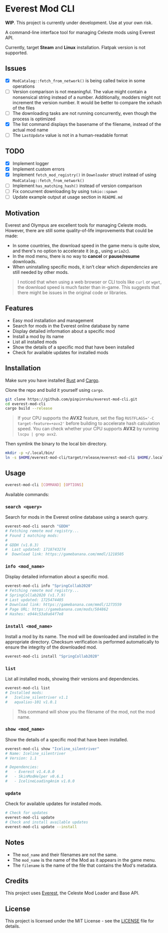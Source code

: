 # Everest Mod CLI

**WIP**. This project is currently under development. Use at your own risk.

A command-line interface tool for managing Celeste mods using Everest API.

Currently, target **Steam** and **Linux** installation. Flatpak version is not supported.

## Issues

- [x] `ModCatalog::fetch_from_network()` is being called twice in some operations
- [ ] Version comparison is not meaningful. The value might contain a nonsensical string instead of a number. Additionally, modders might not increment the version number. It would be better to compare the xxhash of the files
- [ ] The downloading tasks are not running concurrently, even though the process is optimized
- [x] The list command displays the basename of the filename, instead of the actual mod name
- [ ] The `LastUpdate` value is not in a human-readable format

## TODO

- [x] Implement logger
- [x] Implement custom errors
- [x] Implement `fetch_mod_registry()` in `Downloader` struct instead of using `ModCatalog::fetch_from_network()`
- [ ] Implement `has_matching_hash()` instead of version comparison
- [ ] Fix concurrent downloading by using `tokio::spawn`
- [ ] Update example output at usage section in `README.md`

## Motivation

Everest and Olympus are excellent tools for managing Celeste mods. However, there are still some quality-of-life improvements that could be made:

- In some countries, the download speed in the game menu is quite slow, and there's no option to accelerate it (e.g., using `aria2c`).
- In the mod menu, there is no way to **cancel** or **pause/resume** downloads.
- When uninstalling specific mods, it isn’t clear which *dependencies* are still needed by other mods.

> I noticed that when using a web browser or CLI tools like `curl` or `wget`, the download speed is much faster than in-game. This suggests that there might be issues in the original code or libraries.

## Features

- Easy mod installation and management
- Search for mods in the Everest online database by name
- Display detailed information about a specific mod
- Install a mod by its name
- List all installed mods
- Show the details of a specific mod that have been installed
- Check for available updates for installed mods

## Installation

Make sure you have installed [Rust](https://www.rust-lang.org/tools/install) and [Cargo](https://doc.rust-lang.org/cargo/getting-started/installation.html).

Clone the repo and build it yourself using `cargo`.

```sh
git clone https://github.com/pinpinroku/everest-mod-cli.git
cd everest-mod-cli
cargo build --release
```

> If your CPU supports the **AVX2** feature, set the flag `RUSTFLAGS='-C target-feature=+avx2'` before building to accelerate hash calculation speed. You can check whether your CPU supports **AVX2** by running `lscpu | grep avx2`.

Then symlink the binary to the local bin directory.

```sh
mkdir -p ~/.local/bin/
ln -s $HOME/everest-mod-cli/target/release/everest-mod-cli $HOME/.local/bin/everest-mod-cli
```

## Usage

```bash
everest-mod-cli [COMMAND] [OPTIONS]
```

Available commands:

### `search <query>`
Search for mods in the Everest online database using a search query.
```bash
everest-mod-cli search "GDDH"
# Fetching remote mod registry...
# Found 1 matching mods:
#
# GDDH (v1.0.3)
#  Last updated: 1718743274
#  Download link: https://gamebanana.com/mmdl/1218505
```

### `info <mod_name>`
Display detailed information about a specific mod.
```bash
everest-mod-cli info "SpringCollab2020"
# Fetching remote mod registry...
# SpringCollab2020 (v1.7.9)
# Last updated: 1725474405
# Download link: https://gamebanana.com/mmdl/1273559
# Page URL: https://gamebanana.com/mods/584862
# Hashes: e944c53a9a64f7e8
```

### `install <mod_name>`
Install a mod by its name. The mod will be downloaded and installed in the appropriate directory.
Checksum verification is performed automatically to ensure the integrity of the downloaded mod.
```bash
everest-mod-cli install "SpringCollab2020"
```

### `list`
List all installed mods, showing their versions and dependencies.
```bash
everest-mod-cli list
# Installed mods:
#   Iceline_silentriver v1.1
#   aqualias-101 v1.0.1
```
> This command will show you the filename of the mod, not the mod name.

### `show <mod_name>`
Show the details of a specific mod that have been installed.
```bash
everest-mod-cli show "Iceline_silentriver"
# Name: Iceline_silentriver
# Version: 1.1

# Dependencies:
#   - Everest v1.4.0.0
#   - SkinModHelper v0.6.1
#   - IcelineLoadingAnim v1.0.0
```

### `update`
Check for available updates for installed mods.
```bash
# Check for updates
everest-mod-cli update
# Check and install available updates
everest-mod-cli update --install
```

## Notes

- The `mod_name` and their filenames are not the same.
- The `mod_name` is the name of the Mod as it appears in the game menu.
- The `filename` is the name of the file that contains the Mod's metadata.

## Credits

This project uses [Everest](https://github.com/EverestAPI/Everest), the Celeste Mod Loader and Base API.

## License

This project is licensed under the MIT License - see the [LICENSE](LICENSE) file for details.

